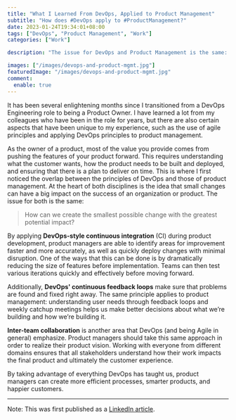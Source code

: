 ```yaml
---
title: "What I Learned From DevOps, Applied to Product Management"
subtitle: "How does #DevOps apply to #ProductManagement?"
date: 2023-01-24T19:34:01+08:00
tags: ["DevOps", "Product Management", "Work"]
categories: ["Work"]

description: "The issue for DevOps and Product Management is the same: How can we create the smallest possible change with the greatest potential impact?"

images: ["/images/devops-and-product-mgmt.jpg"]
featuredImage: "/images/devops-and-product-mgmt.jpg"
comment:
  enable: true
---
```

<!--more-->

It has been several enlightening months since I transitioned from a DevOps Engineering role to being a Product Owner. I have learned a lot from my colleagues who have been in the role for years, but there are also certain aspects that have been unique to my experience, such as the use of agile principles and applying DevOps principles to product management.

As the owner of a product, most of the value you provide comes from pushing the features of your product forward. This requires understanding what the customer wants, how the product needs to be built and deployed, and ensuring that there is a plan to deliver on time. This is where I first noticed the overlap between the principles of DevOps and those of product management. At the heart of both disciplines is the idea that small changes can have a big impact on the success of an organization or product. The issue for both is the same:

> How can we create the smallest possible change with the greatest potential impact?

By applying **DevOps-style continuous integration** (CI) during product development, product managers are able to identify areas for improvement faster and more accurately, as well as quickly deploy changes with minimal disruption. One of the ways that this can be done is by dramatically reducing the size of features before implementation. Teams can then test various iterations quickly and effectively before moving forward.

Additionally, **DevOps' continuous feedback loops** make sure that problems are found and fixed right away. The same principle applies to product management: understanding user needs through feedback loops and weekly catchup meetings helps us make better decisions about what we’re building and how we’re building it.

**Inter-team collaboration** is another area that DevOps (and being Agile in general) emphasize. Product managers should take this same approach in order to realize their product vision. Working with everyone from different domains ensures that all stakeholders understand how their work impacts the final product and ultimately the customer experience.

By taking advantage of everything DevOps has taught us, product managers can create more efficient processes, smarter products, and happier customers.

----
Note: This was first published as a [LinkedIn article](https://www.linkedin.com/pulse/what-i-learned-from-devops-applied-product-management-capistrano/?trackingId=Ni9hfQVfQpOViVe443ryTw%3D%3D).